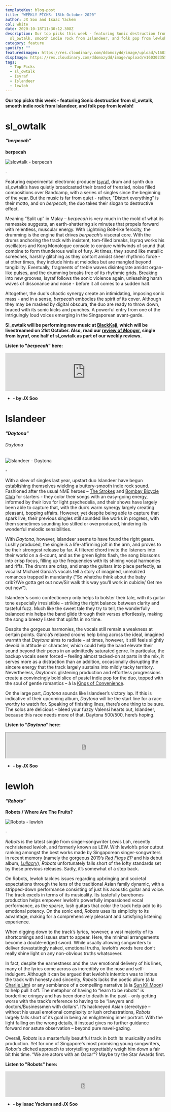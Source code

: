 ```yaml
---
templateKey: blog-post
title: "WEEKLY PICKS: 18th October 2020"
author: JX Soo and Isaac Yackem
col: white
date: 2020-10-18T11:30:12.308Z
description: Our top picks this week - featuring Sonic destruction from
  sl_owtalk, smooth indie rock from Islandeer, and folk pop from lewloh!
category: feature
spotify: ""
featuredimageo: https://res.cloudinary.com/ddomozydd/image/upload/v1603023556/weeklybanner_ojyjw2.jpg
dispImage: https://res.cloudinary.com/ddomozydd/image/upload/v1603023557/weeklycard_llgwfq.jpg
tags:
  - Top Picks
  - sl_owtalk
  - Isyraf
  - Islandeer
  - lewloh
---
```

**Our top picks this week - featuring Sonic destruction from sl_owtalk, smooth indie rock from Islandeer, and folk pop from lewloh!**

# sl_owtalk

#### ***“berpecah”***

**berpecah**

![slowtalk - berpecah](https://res.cloudinary.com/ddomozydd/image/upload/v1603020998/slowtalk800_ymnqir.jpg "slowtalk - berpecah")

\-

Featuring experimental electronic producer [Isyraf](https://isyraf.bandcamp.com/), drum and synth duo sl_owtalk’s have quietly broadcasted their brand of frenzied, noise filled compositions over Bandcamp, with a series of singles since the beginning of the year. But the music is far from quiet - rather, "Distort everything” is their motto, and on *berpecah*, the duo takes their slogan to destructive effect.

Meaning “Split up” in Malay – *berpecah* is very much in the mold of what its namesake suggests, an earth-shattering six minutes that propels forward with relentless, muscular energy. With Lightning Bolt-like ferocity, the drumming is the engine that drives *berpecah*’s visceral core. With the drums anchoring the track with insistent, tom-filled breaks, Isyraq works his oscillators and Korg Monologue console to conjure whirlwinds of sound that combine to form thunderous walls of fury. At times, they sound like metallic screeches, harshly glitching as they contort amidst sheer rhythmic force - at other times, they include hints at melodies but are mangled beyond tangibility. Eventually, fragments of treble waves disintegrate amidst organ-like pulses, and the drumming breaks free of its rhythmic grids. Breaking into new grooves, Isyraf follows the sonic violence again, unleashing harsh waves of dissonance and noise - before it all comes to a sudden halt.

Altogether, the duo's chaotic synergy create an intimidating, imposing sonic mass - and in a sense, *berpecah* embodies the spirit of its cover. Although they may be masked by digital obscura, the duo are ready to throw down, braced with its sonic kicks and punches. A powerful entry from one of the intriguingly loud voices emerging in the Singaporean avant-garde.

**Sl_owtalk will be performing new music at [BlackKaji](https://fb.me/e/3auTlhJLT), which will be livestreamed on 21st October. Also, read our [review of *Monge*r](https://bigduckmusic.com/features/2020-09-05-weekly-picks-5th-september-2020/), single from Isyraf, one half of sl_owtalk as part of our weekly reviews.** 

**Listen to "*berpecah*" here:**

<iframe style="border: 0; width: 100%; height: 120px;" src="https://bandcamp.com/EmbeddedPlayer/track=3923653547/size=large/bgcol=ffffff/linkcol=0687f5/tracklist=false/artwork=small/transparent=true/" seamless><a href="https://sl-owtalk.bandcamp.com/track/berpecah">berpecah by sl_owtalk</a></iframe>

* **\- by JX Soo**

# Islandeer

#### ***"Daytona"***

###### Daytona

![Islandeer - Daytona](https://res.cloudinary.com/ddomozydd/image/upload/v1603021008/islandeer800_ltvs60.jpg "Islandeer - Daytona")

\-

With a slew of singles last year, upstart duo Islandeer have begun establishing themselves wielding a buttery-smooth indie rock sound. Fashioned after the usual NME heroes – [The Strokes](https://open.spotify.com/track/5ruzrDWcT0vuJIOMW7gMnW?si=SolAkyvsRXCxgwSfC2sNNQ) and [Bombay Bicycle Club](https://open.spotify.com/track/3nClCcBmn9NnrRQkQTkx1J?si=l-yNuEx8RTeP-XUtNrGEDw) for starters - they color their songs with an easy-going energy, informed by their love for light psychedelia, and their shows have largely been able to capture that, with the duo’s warm synergy largely creating pleasant, bopping affairs. However, yet despite being able to capture that spark live, their previous singles still sounded like works in progress, with them sometimes sounding too stilted or overproduced, hindering its wonderful melodic sensibilities.

With *Daytona*, however, Islandeer seems to have found the right gears. Lushly produced, the single is a life-affirming jolt in the arm, and proves to be their strongest release by far. A filtered chord invite the listeners into their world on a 4-count, and as the green lights flash, the song blossoms into crisp focus, filling up the frequencies with its shining vocal harmonies and riffs. The drums are crisp, and snap the guitars into place perfectly, as vocalist Michael Garcia’s vocals tell a story of imagined, unrealized romances trapped in mundanity ("So whatchu think about the baby crib?/We gotta get out now/Sir walk this way you’ll work in cubicle/ Get me out now").

Islandeer's sonic confectionery only helps to bolster their tale, with its guitar tone especially irresistible – striking the right balance between clarity and tasteful fuzz. Much like the sweet tale they try to tell, the wonderfully balanced mix helps the band glide through their verses effortlessly, making the song a breezy listen that uplifts in no time.

Despite the gorgeous harmonies, the vocals still remain a weakness at certain points. Garcia’s relaxed croons help bring across the ideal, imagined warmth that *Daytona* aims to radiate – at times, however, it still feels slightly devoid in attitude or character, which could help the band elevate their sound beyond their peers in an admittedly saturated genre. In particular, the backup vocals seem forced – feeling almost tacked-on at parts in the mix, it serves more as a distraction than an addition, occasionally disrupting the sincere energy that the track largely sustains into mildly tacky territory. Nevertheless, *Daytona*’s glistening production and effortless progressions create a convincingly bold slice of pastel indie pop for the duo, topped with the soul of gentle romantics –  à la [Kings of Convenience](https://open.spotify.com/track/3hxoYmSHzIBwSS2bPTOfbg?si=ZLpRXZwITTmLIyZApbLlTA).

On the large part, *Daytona* sounds like Islandeer’s victory lap. If this is indicative of their upcoming album, *Daytona* will be the start line for a race worthy to watch for. Speaking of finishing lines, there’s one thing to be sure. The solos are delicious – bleed your fuzzy Valensi hearts out, Islandeer, because this race needs more of that. Daytona 500/500, here’s hoping.

**Listen to “*Daytona*” here:**

<iframe src="https://open.spotify.com/embed/track/10GF45GflZjuCEfP9rKXwG" width="100%" height="80 frameborder="0" allowtransparency="true" allow="encrypted-media"></iframe>

* **\- by JX Soo**

# lewloh

#### ***“Robots”***

**Robots / Where Are The Fruits?**

![Robots - lewloh](https://res.cloudinary.com/ddomozydd/image/upload/v1603022792/lewloh800_fiwxpx.jpg "Robots - lewloh")

\-

*Robots* is the latest single from singer-songwriter Lewis Loh, recently rechristened lewloh, and formerly known as LEW. With lewloh’s prior output ranking amongst the best works made by Singaporean singer-songwriters in recent memory (namely the gorgeous 2019’s *[Red Flags EP](https://open.spotify.com/album/7wo7srfbSwXff3Li23vu9E?si=oLiOHMxGQNSmJ5orw6PMWQ)* and his debut album, *[Lullacry](https://open.spotify.com/album/6vHxwpxlxCyauOF8UtRjlU?si=4S8teMBATO-ihaiQ60BE0Q)*), *Robots* unfortunately falls short of the lofty standards set by these previous releases. Sadly, it’s somewhat of a step back.

On Robots, lewloh tackles issues regarding upbringing and societal expectations through the lens of the traditional Asian family dynamic, with a stripped-down performance consisting of just his acoustic guitar and voice. The track excels in terms of its musicality. Its tastefully barebones production helps empower lewloh’s powerfully impassioned vocal performance, as the sparse, lush guitars that color the track help add to its emotional potency. On the sonic end, *Robots* uses its simplicity to its advantage, making for a comprehensively pleasant and satisfying listening experience.

When digging down to the track’s lyrics, however, a vast majority of its shortcomings and issues start to appear. Here, the minimal arrangements become a double-edged sword. While usually allowing songwriters to deliver devastatingly naked, emotional truths, lewloh’s words here don’t really shine light on any non-obvious truths whatsoever.

In fact, despite the earnestness and the raw emotional delivery of his lines, many of the lyrics come across as incredibly on the nose and self-indulgent. Although it can be argued that lewloh’s intention was to imbue the track with honesty and sincerity, *Robots* lacks the poetic allure (à la [Charlie Lim](https://open.spotify.com/track/6bjivZkNhX5YFDNRuYckEb?si=H4am3pctQ_O-dgQbSMSH1w)) or any semblance of a compelling narrative (à la [Sun Kil Moon](https://open.spotify.com/track/0uGa0LjtACS353mMDUtXo5?si=9HAIlEIQTsGS8HG9zgF4QA)) to help pull it off. The metaphor of having to “learn to be robots” is borderline cringey and has been done to death in the past – only getting worse with the track’s reference to having to be “lawyers and doctors/Businessmen with dollars”. It’s hackneyed Asian stereotype – without his usual emotional complexity or lush orchestrations, *Robots* largely falls short of its goal in being an enlightening inner portrait. With the light falling on the wrong details, it instead gives no further guidance forward nor astute observation – beyond pure navel-gazing.

Overall, *Robots* is a masterfully beautiful track in both its musicality and its production. Yet for one of Singapore's most promising young songwriters, *Robot*'s cliched approach to storytelling regrettably weigh him down a fair bit this time. “We are actors with an Oscar”? Maybe try the Star Awards first.

**Listen to "Robots" here:**

<iframe src="https://open.spotify.com/embed/track/6RgikKeMVtYkEdkRkCcCb1" width="100%" height="80" frameborder="0" allowtransparency="true" allow="encrypted-media"></iframe>

* **\- by Isaac Yackem and JX Soo**